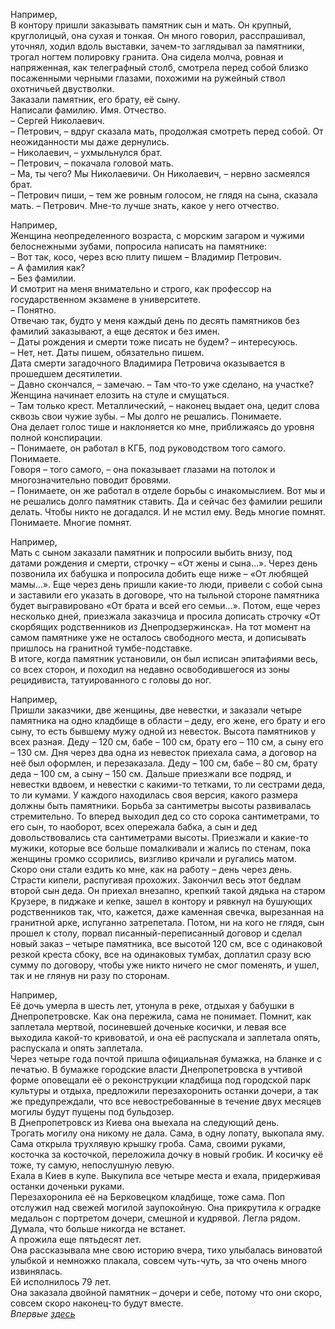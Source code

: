 Например,  
В контору пришли заказывать памятник сын и мать. Он крупный, круглолицый, она сухая и тонкая. Он много говорил, расспрашивал, уточнял, ходил вдоль выставки, зачем-то заглядывал за памятники, трогал ногтем полировку гранита. Она сидела молча, ровная и напряженная, как телеграфный столб, смотрела перед собой близко посаженными черными глазами, похожими на ружейный ствол охотничьей двустволки.  
Заказали памятник, его брату, её сыну.  
Написали фамилию. Имя. Отчество.  
– Сергей Николаевич.  
– Петрович, – вдруг сказала мать, продолжая смотреть перед собой. От неожиданности мы даже дернулись.  
– Николаевич, – ухмыльнулся брат.  
– Петрович, – покачала головой мать.  
– Ма, ты чего? Мы Николаевичи. Он Николаевич, – нервно засмеялся брат.  
– Петрович пиши, – тем же ровным голосом, не глядя на сына, сказала мать. – Петрович. Мне-то лучше знать, какое у него отчество.

  


Например,  
Женщина неопределенного возраста, с морским загаром и чужими белоснежными зубами, попросила написать на памятнике:  
– Вот так, косо, через всю плиту пишем – Владимир Петрович.  
– А фамилия как?  
– Без фамилии.  
И смотрит на меня внимательно и строго, как профессор на государственном экзамене в университете.  
– Понятно.  
Отвечаю так, будто у меня каждый день по десять памятников без фамилий заказывают, а еще десяток и без имен.  
– Даты рождения и смерти тоже писать не будем? – интересуюсь.  
– Нет, нет. Даты пишем, обязательно пишем.  
Дата смерти загадочного Владимира Петровича оказывается в прошедшем десятилетии.  
– Давно скончался, – замечаю. – Там что-то уже сделано, на участке?  
Женщина начинает елозить на стуле и смущаться.  
– Там только крест. Металлический, – наконец выдает она, цедит слова сквозь свои чужие зубы. – Мы долго не решались. Понимаете.  
Она делает голос тише и наклоняется ко мне, приближаясь до уровня полной конспирации.  
– Понимаете, он работал в КГБ, под руководством того самого. Понимаете.  
Говоря – того самого, – она показывает глазами на потолок и многозначительно поводит бровями.  
– Понимаете, он же работал в отделе борьбы с инакомыслием. Вот мы и не решались долго памятник ставить. Да и сейчас без фамилии решили делать. Чтобы никто не догадался. И не мстил ему. Ведь многие помнят. Понимаете. Многие помнят.

  


Например,  
Мать с сыном заказали памятник и попросили выбить внизу, под датами рождения и смерти, строчку – «От жены и сына…». Через день позвонила их бабушка и попросила добить еще ниже – «От любящей мамы…». Еще через день пришли какие-то люди, привели с собой сына и заставили его указать в договоре, что на тыльной стороне памятника будет выгравировано «От брата и всей его семьи…». Потом, еще через несколько дней, приезжала заказчица и просила дописать строчку «От скорбящих родственников из Днепродзержинска». На тот момент на самом памятнике уже не осталось свободного места, и дописывать пришлось на гранитной тумбе-подставке.  
В итоге, когда памятник установили, он был исписан эпитафиями весь, со всех сторон, и походил на недавно освободившегося из зоны рецидивиста, татуированного с головы до ног.

  


Например,  
Пришли заказчики, две женщины, две невестки, и заказали четыре памятника на одно кладбище в области – деду, его жене, его брату и его сыну, то есть бывшему мужу одной из невесток. Высота памятников у всех разная. Деду – 120 см, бабе – 100 см, брату его – 110 см, а сыну его – 130 см. Дня через два одна из невесток приехала сама, а договор на неё был оформлен, и перезаказала. Деду – 100 см, бабе – 80 см, брату деда – 100 см, а сыну – 150 см. Дальше приезжали все подряд, и невестки вдвоем, и невестки с какими-то тетками, то ли сестрами деда, то ли кумами. У каждого находилась своя версия, какого размера должны быть памятники. Борьба за сантиметры высоты развивалась стремительно. То вперед выходил дед со сто сорока сантиметрами, то его сын, то наоборот, всех опережала бабка, а сын и дед довольствовались ста сантиметрами высоты. Приезжали и какие-то мужики, которые все больше помалкивали и жались по стенам, пока женщины громко ссорились, визгливо кричали и ругались матом. Скоро они стали ездить ко мне, как на работу – день через день. Страсти кипели, распугивая прохожих. Закончил весь этот бедлам второй сын деда. Он приехал внезапно, крепкий такой дядька на старом Крузере, в пиджаке и кепке, зашел в контору и рявкнул на бушующих родственников так, что, кажется, даже каменная свечка, вырезанная на гранитной арке, испуганно затрепетала. Потом, ни на кого не глядя, сын прошел к столу, порвал писанный-переписанный договор и сделал новый заказ – четыре памятника, все высотой 120 см, все с одинаковой резкой креста сбоку, все на одинаковых тумбах, доплатил сразу всю сумму по договору, чтобы уже никто ничего не смог поменять, и ушел, так и не глянув ни разу по сторонам.

  


Например,  
Её дочь умерла в шесть лет, утонула в реке, отдыхая у бабушки в Днепропетровске. Как она пережила, сама не понимает. Помнит, как заплетала мертвой, посиневшей доченьке косички, и левая все выходила какой-то кривоватой, и она её распускала и заплетала опять, распускала и опять заплетала.  
Через четыре года почтой пришла официальная бумажка, на бланке и с печатью. В бумажке городские власти Днепропетровска в учтивой форме оповещали её о реконструкции кладбища под городской парк культуры и отдыха, предложили перезахоронить останки дочери, а так же предупреждали, что все невостребованные в течение двух месяцев могилы будут пущены под бульдозер.  
В Днепропетровск из Киева она выехала на следующий день.  
Трогать могилу она никому не дала. Сама, в одну лопату, выкопала яму. Сама открыла трухлявую крышку гроба. Сама, своими руками, косточка за косточкой, переложила дочку в новый гробик. И косичку её тоже, ту самую, непослушную левую.  
Ехала в Киев в купе. Выкупила все четыре места и ехала, придерживая останки доченьки руками.  
Перезахоронила её на Берковецком кладбище, тоже сама. Поп отслужил над свежей могилой заупокойную. Она прикрутила к оградке медальон с портретом дочери, смешной и кудрявой. Легла рядом. Думала, что больше никогда не встанет.  
А прожила еще пятьдесят лет.  
Она рассказывала мне свою историю вчера, тихо улыбалась виноватой улыбкой и немножко плакала, совсем чуть-чуть, за что очень много извинялась.  
Ей исполнилось 79 лет.  
Она заказала двойной памятник – дочери и себе, потому что они скоро, совсем скоро наконец-то будут вместе.  
_Впервые [здесь](https://www.facebook.com/permalink.php?story_fbid=164454267227118&id=100009876378400)_  

